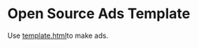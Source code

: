 <h1 style="font-family: "trebuchet ms">Open Source Ads Template</h1>
<p style="font-family: "trebuchet ms">Use <a href="template.html">template.html</a>to make ads.</p>
